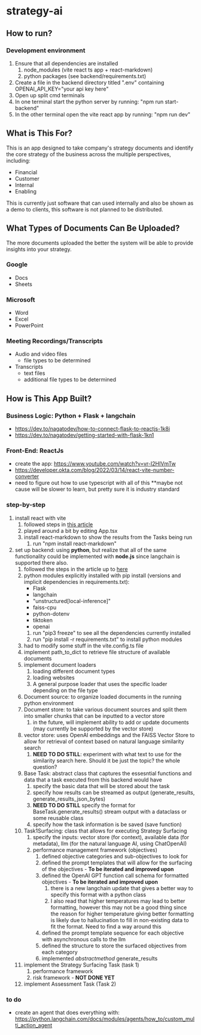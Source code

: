 # strategy-ai

## How to run?

### Development environment
1. Ensure that all dependencies are installed
    1. node_modules (vite react ts app + react-markdown)
    1. python packages (see backend/requirements.txt)
1. Create a file in the backend directory titled ".env" containing OPENAI_API_KEY="your api key here"
1. Open up split cmd terminals  
1. In one terminal start the python server by running: "npm run start-backend"
1. In the other terminal open the vite react app by running: "npm run dev"

## What is This For?
This is an app designed to take company's strategy documents and identify the core strategy of the business across the multiple perspectives, including:

- Financial
- Customer
- Internal
- Enabling

This is currently just software that can used internally and also be shown as a demo to clients, this software is not planned to be distributed.

## What Types of Documents Can Be Uploaded?
The more documents uploaded the better the system will be able to provide insights into your strategy.

### Google
- Docs
- Sheets

### Microsoft
- Word
- Excel
- PowerPoint

### Meeting Recordings/Transcripts
- Audio and video files
    - file types to be determined
- Transcripts
    - text files
    - additional file types to be determined

## How is This App Built?

### Business Logic: Python + Flask + langchain
- https://dev.to/nagatodev/how-to-connect-flask-to-reactjs-1k8i
- https://dev.to/nagatodev/getting-started-with-flask-1kn1

### Front-End: ReactJs
- create the app: https://www.youtube.com/watch?v=vr-I2HIVmTw
- https://developer.okta.com/blog/2022/03/14/react-vite-number-converter
- need to figure out how to use typescript with all of this **maybe not cause will be slower to learn, but pretty sure it is industry standard

### step-by-step

1. install react with vite
    1. followed steps in [this article](https://blog.bitsrc.io/maximize-your-react-skills-build-a-to-do-list-app-from-start-to-finish-with-typescript-vite-b1b5e0faecbe)
    1. played around a bit by editing App.tsx
    1. install react-markdown to show the results from the Tasks being run
        1. run "npm install react-markdown"
1. set up backend: using **python**, but realize that all of the same functionality could be implemented with **node.js** since langchain is supported there also.
    1. followed the steps in the article up to [here](https://dev.to/nagatodev/how-to-connect-flask-to-reactjs-1k8i#:~:text=backend/__pycache__-,Connecting,-the%20API%20endpoint)
    1. python modules explicitly installed with pip install (versions and implicit dependencies in requirements.txt):
        - Flask
        - langchain
        - "unstructured[local-inference]"
        - faiss-cpu
        - python-dotenv
        - tiktoken
        - openai
        1. run "pip3 freeze" to see all the dependencies currently installed
        1. run "pip install -r requirements.txt" to install python modules
    1. had to modify some stuff in the vite.config.ts file
    1. implement path_to_dict to retrieve file structure of available documents
    1. implement document loaders
        1. loading different document types
        1. loading websites
        1. A general purpose loader that uses the specific loader depending on the file type
    1. Document source: to organize loaded documents in the running python environment
    1. Document store: to take various document sources and split them into smaller chunks that can be inputted to a vector store
        1. in the future, will implement ability to add or update documents (may currently be supported by the vector store)
    1. vector store: uses OpenAI embeddings and the FAISS Vector Store to allow for retrieval of context based on natural language similarity search
        1. **NEED TO DO STILL**: experiment with what text to use for the similarity search here. Should it be just the topic? the whole question?
    1. Base Task: abstract class that captures the essesntial functions and data that a task executed from this backend would have
        1. specify the basic data that will be stored about the task
        1. specify how results can be streamed as output (generate_results, generate_results_json_bytes)
        1. **NEED TO DO STILL** specify the format for BaseTask.generate_results() stream output with a dataclass or some reusable class
        1. specify how the task information is be saved (save function)
    1. Task1Surfacing: class that allows for executing Strategy Surfacing
        1. specify the inputs: vector store (for context), available data (for metadata), llm (for the natural language AI, using ChatOpenAI)
        1. performance management framework (objectives)
            1. defined objective categories and sub-objectives to look for
            1. defined the prompt templates that will allow for the surfacing of the objectives - **To be iterated and improved upon**
            1. defined the OpenAI GPT function call schema for formatted objectives - **To be iterated and improved upon**
                1. there is a new langchain update that gives a better way to specify this format with a python class
                1. I also read that higher temperatures may lead to better formatting, however this may not be a good thing since the reason for higher temperature giving better formatting is likely due to hallucination to fill in non-existing data to fit the format. Need to find a way around this
            1. defined the prompt template sequence for each objective with asynchronous calls to the llm
            1. defined the structure to store the surfaced objectives from each category
            1. implemented *abstractmethod* generate_results
    1. implement the Strategy Surfacing Task (task 1)
        1. performance framework
        1. risk framework - **NOT DONE YET**
    1. implement Assessment Task (Task 2)

### to do
- create an agent that does everything with: https://python.langchain.com/docs/modules/agents/how_to/custom_multi_action_agent
